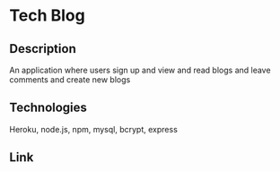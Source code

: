 # Tech Blog

## Description
An application where users sign up and view and read blogs and leave comments and create new blogs

## Technologies
Heroku, node.js, npm, mysql, bcrypt, express

## Link
